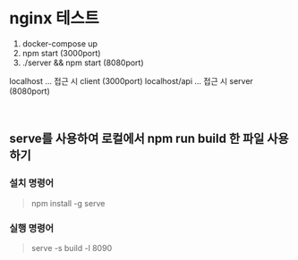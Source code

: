 # nginx 테스트

1. docker-compose up
2. npm start (3000port)
3. ./server && npm start (8080port)

localhost ... 접근 시 client (3000port)
localhost/api ... 접근 시 server (8080port)

<br>

## serve를 사용하여 로컬에서 npm run build 한 파일 사용하기
### 설치 명령어
> npm install -g serve
### 실행 명령어
> serve -s build -l 8090